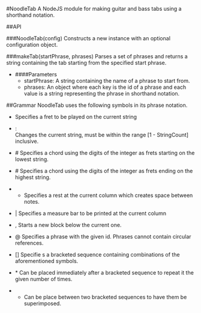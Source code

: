 #NoodleTab
A NodeJS module for making guitar and bass tabs using a shorthand notation.

##API

###NoodleTab(config)
Constructs a new instance with an optional configuration object.

###makeTab(startPhrase, phrases)
Parses a set of phrases and returns a string containing the tab starting from the specified start phrase.

- ####Parameters
    - startPhrase: A string containing the name of a phrase to start from.
    - phrases: An object where each key is the id of a phrase and each value is a string representing the phrase in shorthand notation.

##Grammar
NoodleTab uses the following symbols in its phrase notation.

* <int> 
    Specifies a fret to be played on the current string

* <int>:  
    Changes the current string, must be within the range [1 - StringCount] inclusive.

* #<int>
    Specifies a chord using the digits of the integer as frets starting on the lowest string. 

* <int>#
    Specifies a chord using the digits of the integer as frets ending on the highest string.

* -
    Specifies a rest at the current column which creates space between notes.

* |
    Specifies a measure bar to be printed at the current column

* , 
    Starts a new block below the current one.

* @<string>
    Specifies a phrase with the given id. Phrases cannot contain circular references.

* [<string>]
    Specifie s a bracketed sequence containing combinations of the aforementioned symbols.

* *<int>
    Can be placed immediately after a bracketed sequence to repeat it the given number of times.

* + 
    Can be place between two bracketed sequences to have them be superimposed.


